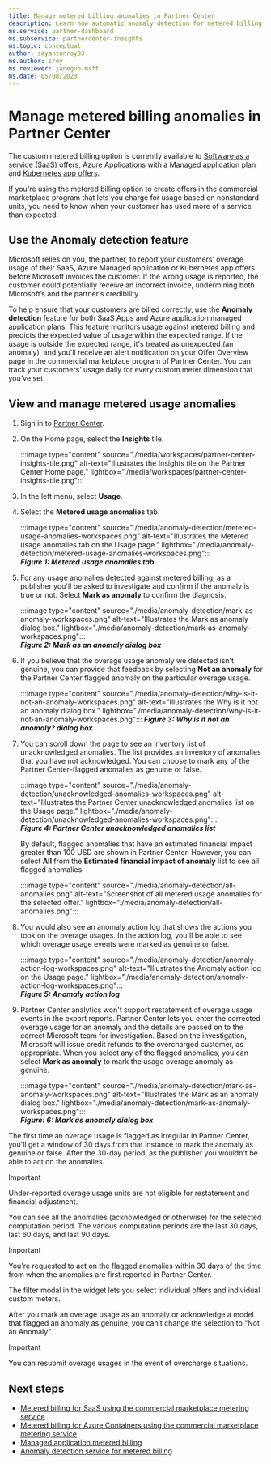 ```yaml
---
title: Manage metered billing anomalies in Partner Center
description: Learn how automatic anomaly detection for metered billing helps ensure your customers are billed correctly for metered usage of your commercial marketplace offers.
ms.service: partner-dashboard 
ms.subservice: partnercenter-insights
ms.topic: conceptual
author: sayantanroy83
ms.author: sroy
ms.reviewer: janeguo-msft
ms.date: 05/08/2023
---
```


# Manage metered billing anomalies in Partner Center

The custom metered billing option is currently available to [Software as a service](./marketplace/plan-saas-offer.md) (SaaS) offers, [Azure Applications](./marketplace/plan-azure-application-offer.md#types-of-plans) with a Managed application plan and [Kubernetes app offers](./marketplace/marketplace-containers.md).

If you're using the metered billing option to create offers in the commercial marketplace program that lets you charge for usage based on nonstandard units, you need to know when your customer has used more of a service than expected.

## Use the Anomaly detection feature

Microsoft relies on you, the partner, to report your customers’ overage usage of their SaaS, Azure Managed application or Kubernetes app offers before Microsoft invoices the customer. If the wrong usage is reported, the customer could potentially receive an incorrect invoice, undermining both Microsoft’s and the partner’s credibility.

To help ensure that your customers are billed correctly, use the **Anomaly detection** feature for both SaaS Apps and Azure application managed application plans. This feature monitors usage against metered billing and predicts the expected value of usage within the expected range. If the usage is outside the expected range, it's treated as unexpected (an anomaly), and you'll receive an alert notification on your Offer Overview page in the commercial marketplace program of Partner Center. You can track your customers’ usage daily for every custom meter dimension that you’ve set.

## View and manage metered usage anomalies

1. Sign in to [Partner Center](https://partner.microsoft.com/dashboard/home).
1. On the Home page, select the **Insights** tile.

    :::image type="content" source="./media/workspaces/partner-center-insights-tile.png" alt-text="Illustrates the Insights tile on the Partner Center Home page." lightbox="./media/workspaces/partner-center-insights-tile.png":::

1. In the left menu, select **Usage**.
1. Select the **Metered usage anomalies** tab.

    :::image type="content" source="./media/anomaly-detection/metered-usage-anomalies-workspaces.png" alt-text="Illustrates the Metered usage anomalies tab on the Usage page." lightbox="./media/anomaly-detection/metered-usage-anomalies-workspaces.png":::<br>
    ***Figure 1: Metered usage anomalies tab***

1. For any usage anomalies detected against metered billing, as a publisher you'll be asked to investigate and confirm if the anomaly is true or not. Select **Mark as anomaly** to confirm the diagnosis.

     :::image type="content" source="./media/anomaly-detection/mark-as-anomaly-workspaces.png" alt-text="Illustrates the Mark as anomaly dialog box." lightbox="./media/anomaly-detection/mark-as-anomaly-workspaces.png":::<br>
    ***Figure 2: Mark as an anomaly dialog box***

1. If you believe that the overage usage anomaly we detected isn't genuine, you can provide that feedback by selecting **Not an anomaly** for the Partner Center flagged anomaly on the particular overage usage.

    :::image type="content" source="./media/anomaly-detection/why-is-it-not-an-anomaly-workspaces.png" alt-text="Illustrates the Why is it not an anomaly dialog box." lightbox="./media/anomaly-detection/why-is-it-not-an-anomaly-workspaces.png":::
    ***Figure 3: Why is it not an anomaly? dialog box***

1. You can scroll down the page to see an inventory list of unacknowledged anomalies. The list provides an inventory of anomalies that you have not acknowledged. You can choose to mark any of the Partner Center-flagged anomalies as genuine or false.

   :::image type="content" source="./media/anomaly-detection/unacknowledged-anomalies-workspaces.png" alt-text="Illustrates the Partner Center unacknowledged anomalies list on the Usage page." lightbox="./media/anomaly-detection/unacknowledged-anomalies-workspaces.png":::<br>
    ***Figure 4: Partner Center unacknowledged anomalies list***

    By default, flagged anomalies that have an estimated financial impact greater than 100 USD are shown in Partner Center. However, you can select **All** from the **Estimated financial impact of anomaly** list to see all flagged anomalies.

    :::image type="content" source="./media/anomaly-detection/all-anomalies.png" alt-text="Screenshot of all metered usage anomalies for the selected offer." lightbox="./media/anomaly-detection/all-anomalies.png":::

1. You would also see an anomaly action log that shows the actions you took on the overage usages. In the action log, you'll be able to see which overage usage events were marked as genuine or false.

   :::image type="content" source="./media/anomaly-detection/anomaly-action-log-workspaces.png" alt-text="Illustrates the Anomaly action log on the Usage page." lightbox="./media/anomaly-detection/anomaly-action-log-workspaces.png":::<br>
   ***Figure 5: Anomaly action log***

1. Partner Center analytics won't support restatement of overage usage events in the export reports. Partner Center lets you enter the corrected overage usage for an anomaly and the details are passed on to the correct Microsoft team for investigation. Based on the investigation, Microsoft will issue credit refunds to the overcharged customer, as appropriate. When you select any of the flagged anomalies, you can select **Mark as anomaly** to mark the usage overage anomaly as genuine.

   :::image type="content" source="./media/anomaly-detection/mark-as-anomaly-workspaces.png" alt-text="Illustrates the Mark as an anomaly dialog box." lightbox="./media/anomaly-detection/mark-as-anomaly-workspaces.png":::<br>
   ***Figure: 6: Mark as anomaly dialog box***

The first time an overage usage is flagged as irregular in Partner Center, you'll get a window of 30 days from that instance to mark the anomaly as genuine or false. After the 30-day period, as the publisher you wouldn't be able to act on the anomalies.

> [!IMPORTANT]
> Under-reported overage usage units are not eligible for restatement and financial adjustment.

You can see all the anomalies (acknowledged or otherwise) for the selected computation period. The various computation periods are the last 30 days, last 60 days, and last 90 days.

> [!IMPORTANT]
> You're requested to act on the flagged anomalies within 30 days of the time from when the anomalies are first reported in Partner Center.

The filter modal in the widget lets you select individual offers and individual custom meters.

After you mark an overage usage as an anomaly or acknowledge a model that flagged an anomaly as genuine, you can’t change the selection to “Not an Anomaly”.

> [!IMPORTANT]
> You can resubmit overage usages in the event of overcharge situations.

## Next steps

- [Metered billing for SaaS using the commercial marketplace metering service](./marketplace/partner-center-portal/saas-metered-billing.md)
- [Metered billing for Azure Containers using the commercial marketplace metering service](./marketplace/azure-container-metered-billing.md)
- [Managed application metered billing](./marketplace/marketplace-metering-service-apis.md)
- [Anomaly detection service for metered billing](./marketplace/partner-center-portal/anomaly-detection-service-for-metered-billing.md)
